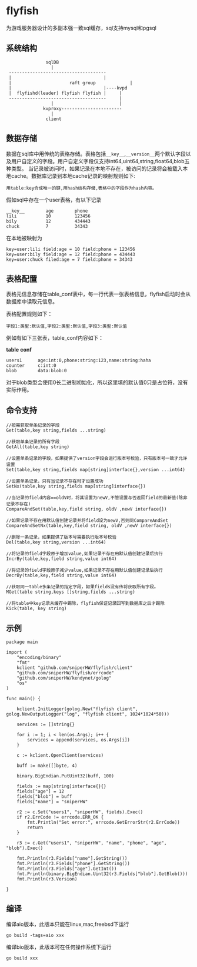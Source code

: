 # flyfish

为游戏服务器设计的多副本强一致sql缓存，sql支持mysql和pgsql


## 系统结构

	               sqlDB
	                 |
	 -------------------------------------
	 |                                   |
	 |						raft group             |
	 |                                   |----kvpd 
	 |	flyfishd(leader) flyfish flyfish |     |        
	 -------------------------------------     |         
	                 |                         |        
	              kvproxy-----------------------
	                 |
	               client



## 数据存储

数据在sql库中用传统的表格存储。表格包括`__key__`,`__version__`两个默认字段以及用户自定义的字段。用户自定义字段仅支持int64,uint64,string,float64,blob五种类型。
当记录被访问时，如果记录在本地不存在，被访问的记录将会被载入本地cache。数据库记录到本地cache记录的映射规则如下:

	用table:key合成唯一的键,用hash结构存储,表格中的字段作为hash内容。


假如sql中存在一个user表格，有以下记录

	__key__        age        phone
	lili           10         123456
	bily           12         434443
	chuck          7          34343

在本地被映射为

	key=user:lili field:age = 10 field:phone = 123456
	key=user:bily field:age = 12 field:phone = 434443
	key=user:chuck filed:age = 7 field:phone = 34343


## 表格配置

表格元信息存储在table_conf表中，每一行代表一张表格信息，flyfish启动时会从数据库中读取元信息。

表格配置规则如下：

	字段1:类型:默认值,字段2:类型:默认值,字段3:类型:默认值


例如有如下三张表，table_conf内容如下：

__table__    __conf__              	

	users1      age:int:0,phone:string:123,name:string:haha
	counter     c:int:0
	blob        data:blob:0

对于blob类型会使用0长二进制初始化，所以这里填的默认值0只是占位符，没有实际作用。

## 命令支持

	//按需获取单条记录的字段	
	Get(table,key string,fields ...string)
	
	//获取单条记录的所有字段	
	GetAll(table,key string) 
	
	//设置单条记录的字段，如果提供了version字段会进行版本号校验，只有版本号一致才允许设置	
	Set(table,key string,fields map[string]interface{},version ...int64) 
	
	//设置单条记录，只有当记录不存在时才设置成功	
	SetNx(table,key string,fields map[string]interface{})
	
	//当记录的field内容==oldV时，将其设置为newV,不管设置与否返回field的最新值(除非记录不存在)	
	CompareAndSet(table,key,field string, oldV ,newV interface{}) 
	
	//如果记录不存在用默认值创建记录并将field设为newV,否则同CompareAndSet	
	CompareAndSetNx(table,key,field string, oldV ,newV interface{}) 
	
	//删除一条记录，如果提供了版本号需要执行版本号校验	
	Del(table,key string,version ...int64) 
	
	//将记录的field字段原子增加value,如果记录不存在用默认值创建记录后执行	
	IncrBy(table,key,field string,value int64)  
	
	//将记录的field字段原子减少value,如果记录不存在用默认值创建记录后执行
	DecrBy(table,key,field string,value int64)  
	
	//获取同一table多条记录的指定字段，如果fields没有传将获取所有字段。
	MGet(table string,keys []string,fields ...string) 
	
	//将table中key记录从缓存中踢除，flyfish保证记录回写到数据库之后才踢除
	Kick(table, key string)


## 示例

	package main
	
	import (
		"encoding/binary"
		"fmt"
		kclient "github.com/sniperHW/flyfish/client"
		"github.com/sniperHW/flyfish/errcode"
		"github.com/sniperHW/kendynet/golog"
		"os"
	)
	
	func main() {
	
		kclient.InitLogger(golog.New("flyfish client", golog.NewOutputLogger("log", "flyfish client", 1024*1024*50)))
	
		services := []string{}
	
		for i := 1; i < len(os.Args); i++ {
			services = append(services, os.Args[i])
		}
	
		c := kclient.OpenClient(services)
	
		buff := make([]byte, 4)
	
		binary.BigEndian.PutUint32(buff, 100)
	
		fields := map[string]interface{}{}
		fields["age"] = 12
		fields["blob"] = buff
		fields["name"] = "sniperHW"
	
		r2 := c.Set("users1", "sniperHW", fields).Exec()
		if r2.ErrCode != errcode.ERR_OK {
			fmt.Println("Set error:", errcode.GetErrorStr(r2.ErrCode))
			return
		}
	
		r3 := c.Get("users1", "sniperHW", "name", "phone", "age", "blob").Exec()
	
		fmt.Println(r3.Fields["name"].GetString())
		fmt.Println(r3.Fields["phone"].GetString())
		fmt.Println(r3.Fields["age"].GetInt())
		fmt.Println(binary.BigEndian.Uint32(r3.Fields["blob"].GetBlob()))
		fmt.Println(r3.Version)
	
	}

## 编译

编译aio版本，此版本只能在linux,mac,freebsd下运行

	go build -tags=aio xxx

编译bio版本，此版本可在任何操作系统下运行

	go build xxx








